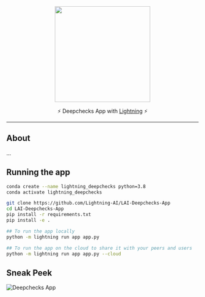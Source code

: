 <!---:lai-name: LightningDeepchecks--->

<div align="center">
<img src="https://pl-bolts-doc-images.s3.us-east-2.amazonaws.com/lai.png" width="250px">

⚡ Deepchecks App with [Lightning](https://lightning.ai) ⚡

______________________________________________________________________

</div>

## About

...

## Running the app

```bash
conda create --name lightning_deepchecks python=3.8
conda activate lightning_deepchecks

git clone https://github.com/Lightning-AI/LAI-Deepchecks-App
cd LAI-Deepchecks-App
pip install -r requirements.txt
pip install -e .

## To run the app locally
python -m lightning run app app.py

## To run the app on the cloud to share it with your peers and users
python -m lightning run app app.py --cloud
```

## Sneak Peek

![Deepchecks App](./visuals/home.png)
